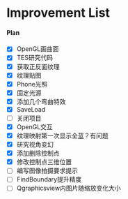 # Improvement List

#### Plan

- [x] OpenGL画曲面
- [x] TES研究代码
- [x] 获取正反面纹理
- [x] 纹理贴图
- [x] Phone光照
- [x] 固定光源
- [x] 添加几个弯曲特效
- [x] SaveLoad
- [ ] 关闭项目
- [x] OpenGL交互
- [x] 纹理映射第一次显示全蓝？有问题
- [x] 研究视角变幻
- [x] 添加删除控制点
- [x] 修改控制点三维位置
- [ ] 编写图像拍摄要求提示
- [ ] FindBoundary提升精度
- [ ] Qgraphicsview内图片随缩放变化大小